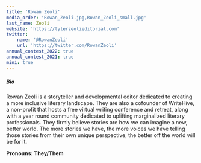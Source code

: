 ```yaml
---
title: 'Rowan Zeoli'
media_order: 'Rowan_Zeoli.jpg,Rowan_Zeoli_small.jpg'
last_name: Zeoli
website: 'https://tylerzeolieditorial.com'
twitter:
    name: '@RowanZeoli'
    url: 'https://twitter.com/RowanZeoli'
annual_contest_2022: true
annual_contest_2021: true
mini: true
---
```


##### Bio

Rowan Zeoli is a storyteller and developmental editor dedicated to creating a more inclusive literary landscape. They are also a cofounder of WriteHive, a non-profit that hosts a free virtual writing conference and retreat, along with a year round community dedicated to uplifting marginalized literary professionals. They firmly believe stories are how we can imagine a new, better world. The more stories we have, the more voices we have telling those stories from their own unique perspective, the better off the world will be for it.

**Pronouns: They/Them**
